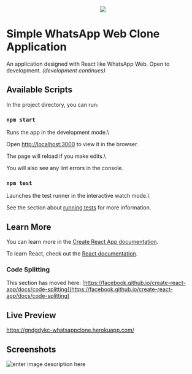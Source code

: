 <p align="center">
  <img src="https://i.ibb.co/Fm6GnzK/whatsapp-clone.png">
</p>

# Simple WhatsApp Web Clone Application

An application designed with React like WhatsApp Web. Open to development. _(development continues)_

## Available Scripts

In the project directory, you can run:

### `npm start`

Runs the app in the development mode.\

Open [http://localhost:3000](http://localhost:3000) to view it in the browser.

The page will reload if you make edits.\

You will also see any lint errors in the console.

### `npm test`

Launches the test runner in the interactive watch mode.\

See the section about [running tests](https://facebook.github.io/create-react-app/docs/running-tests) for more information.

## Learn More

You can learn more in the [Create React App documentation](https://facebook.github.io/create-react-app/docs/getting-started).

To learn React, check out the [React documentation](https://reactjs.org/).

### Code Splitting

This section has moved here: [https://facebook.github.io/create-react-app/docs/code-splitting](https://facebook.github.io/create-react-app/docs/code-splitting)

## Live Preview

https://gndgdykc-whatsappclone.herokuapp.com/

## Screenshots
![enter image description here](https://i.ibb.co/WnxvN05/screenshot.jpg)
